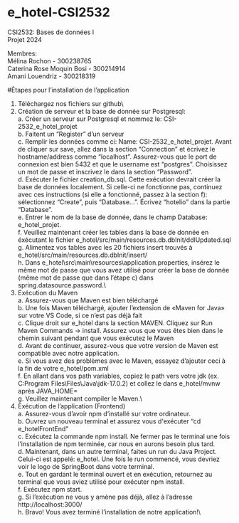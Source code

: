 # e_hotel-CSI2532
CSI2532: Bases de données I\
Projet 2024

Membres:\
Mélina Rochon - 300238765\
Caterina Rose Moquin Bosi - 300214914\
Amani Louendriz - 300218319

#Étapes pour l’installation de l’application
1. Téléchargez nos fichiers sur github\
2. Création de serveur et la base de donnée sur Postgresql:\
   a. Créer un serveur sur Postgresql et nommez le: CSI-2532_e_hotel_projet\
   b. Faitent un “Register” d’un serveur\
   c. Remplir les données comme ci: Name: CSI-2532_e_hotel_projet. Avant de cliquer sur save, allez dans la section “Connection” et écrivez le hostname/address comme “localhost”. Assurez-vous que le port de connexion est bien 5432 et que le username est “postgres”. Choisissez un mot de passe et inscrivez le dans la section “Password”.\
   d. Exécuter le fichier creation_db.sql. Cette exécution devrait créer la base de données localement. Si celle-ci ne fonctionne pas, continuez avec ces instructions (si elle a fonctionné, passez à la section f): sélectionnez “Create”, puis “Database…”. Écrivez “hotelio” dans la partie “Database”.\
   e. Entrer le nom de la base de donnée, dans le champ Database: e_hotel_projet.\
   f. Veuillez maintenant créer les tables dans la base de donnée en éxécutant le fichier e_hotel/src/main/resources.db.dbInit/ddlUpdated.sql\
   g. Alimentez vos tables avec les 20 fichiers insert trouvés à e_hotel/src/main/resources.db.dbInit/insert/\
   h. Dans e_hotel\src\main\resources\application.properties, insérez le même mot de passe que vous avez utilisé pour créer la base de donnée (même mot de passe que dans l’étape c) dans spring.datasource.password.\
3. Exécution du Maven\
   a. Assurez-vous que Maven est bien téléchargé\
   b. Une fois Maven téléchargé, ajouter l’extension de «Maven for Java» sur votre VS Code, si ce n’est pas déjà fait\
   c. Clique droit sur e_hotel dans la section MAVEN. Cliquez sur Run Maven Commands -> install. Assurez vous que vous êtes bien dans le chemin suivant pendant que vous exécutez le Maven\
   d. Avant de continuer, assurez-vous que votre version de Maven est compatible avec notre application.\
   e. Si vous avez des problèmes avec le Maven, essayez d’ajouter ceci à la fin de votre e_hotel/pom.xml\
   f. En allant dans vos path variables, copiez le path vers votre jdk (ex. C:Program Files\Files\Java\jdk-17.0.2) et collez le dans e_hotel/mvnw après JAVA_HOME=\
   g. Veuillez maintenant compiler le Maven.\
4. Exécution de l’application (Frontend)\
   a. Assurez-vous d’avoir npm d’installé sur votre ordinateur.\
   b. Ouvrez un nouveau terminal et assurez vous d'exécuter “cd e_hotelFrontEnd”\
   c. Exécutez la commande npm install. Ne fermer pas le terminal une fois l’installation de npm terminée, car nous en aurons besoin plus tard.\
   d. Maintenant, dans un autre terminal, faites un run du Java Project. Celui-ci est appelé: e_hotel. Une fois le run commencé, vous devriez voir le logo de SpringBoot dans votre terminal.\
   e. Tout en gardant le terminal ouvert et en exécution, retournez au terminal que vous aviez utilisé pour exécuter npm install.\
   f. Exécutez npm start.\
   g. Si l’exécution ne vous y amène pas déjà, allez à l’adresse http://localhost:3000/\
   h. Bravo! Vous avez terminé l’installation de notre application!\

